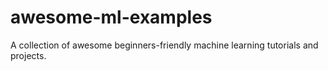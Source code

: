 # awesome-ml-examples
A collection of awesome beginners-friendly machine learning tutorials and projects. 

